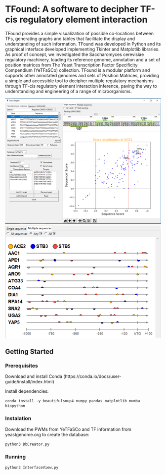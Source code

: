 # TFound: A software to decipher TF-cis regulatory element interaction
<p>TFound provides a simple visualization of possible co-locations between TFs, generating graphs and tables that facilitate the display and understanding of such information. TFound was developed in Python and its graphical interface developed implementing Tkinter and Matplotlib libraries. As proof of concept, we investigated the Saccharomyces cerevisiae regulatory machinery, loading its reference genome, annotation and a set of position matrices from The Yeast Transcription Factor Specificity Compendium (YeTFaSCo) collection. TFound is a modular platform and supports other annotated genomes and sets of Position Matrices, providing a simple and accessible tool to decipher multiple regulatory mechanisms through TF-cis regulatory element interaction inference, paving the way to understanding and engineering of a range of microorganisms.<p>

<img src="https://github.com/adri4nogomes/TFound/blob/master/2.png" />
<img src="https://github.com/adri4nogomes/TFound/blob/master/1.png" />

## Getting Started

### Prerequisites
<p>Download and install Conda (https://conda.io/docs/user-guide/install/index.html)</p>
<p>Install dependencies:</p>
<pre><code>conda install -y beautifulsoup4 numpy pandas matplotlib numba biopython</code></pre>

### Instalation
<p>Download the PWMs from YeTFaSCo and TF information from yeastgenome.org to create the database:</p>
<pre><code>python3 DbCreator.py</code></pre>

### Running
<pre><code>python3 InterfaceView.py</code></pre>
